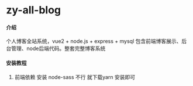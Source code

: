 # zy-all-blog

#### 介绍
个人博客全站系统，vue2 + node.js + express + mysql 包含前端博客展示、后台管理、node后端代码。整套完整博客系统

#### 安装教程

1.  前端依赖 安装 node-sass 不行 就下载yarn 安装即可
